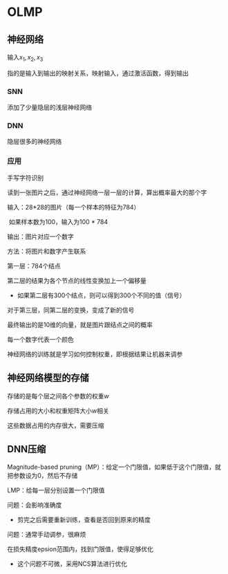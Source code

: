 # OLMP

## 神经网络

输入$x_{1},x_{2},x_{3}$

指的是输入到输出的映射关系，映射输入，通过激活函数，得到输出

### SNN

添加了少量隐层的浅层神经网络

### DNN

隐层很多的神经网络

### 应用

手写字符识别

读到一张图片之后，通过神经网络一层一层的计算，算出概率最大的那个字

输入：28*28的图片（每一个样本的特征为784）

​	如果样本数为100，输入为100 * 784

输出：图片对应一个数字

方法：将图片和数字产生联系

第一层：784个结点

第二层的结果为各个节点的线性变换加上一个偏移量

- 如果第二层有300个结点，则可以得到300个不同的值（信号）

对于第三层，同第二层的变换，变成了新的信号

最终输出的是10维的向量，就是图片跟结点之间的概率

每一个数字代表一个颜色

神经网络的训练就是学习如何控制权重，即根据结果让机器来调参

## 神经网络模型的存储

存储的是每个层之间各个参数的权重$w$

存储占用的大小和权重矩阵大小$w$相关

这些数据占用的内存很大，需要压缩

## DNN压缩

Magnitude-based pruning（MP）：给定一个门限值，如果低于这个门限值，就把参数设为0，然后不存储

LMP：给每一层分别设置一个门限值

问题：会影响准确度

- 剪完之后需要重新训练，查看是否回到原来的精度

问题：通常手动调参，很麻烦

在损失精度epsion范围内，找到门限值，使得足够优化

- 这个问题不可微，采用NCS算法进行优化